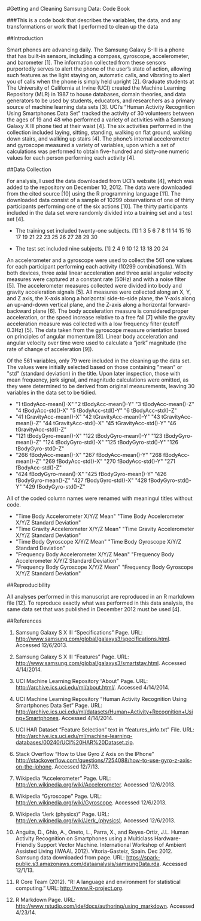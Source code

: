 #Getting and Cleaning Samsung Data:  Code Book



###This is a code book that describes the variables, the data, and any transformations or work that I performed to clean up the data


##Introduction

Smart phones are advancing daily. The Samsung Galaxy S-III is a phone that has built-in sensors, including a compass, gyroscope, accelerometer, and barometer [1]. The information collected from these sensors purportedly serves to alert the phone of the user’s state of action, allowing such features as the light staying on, automatic calls, and vibrating to alert you of calls when the phone is simply held upright [2]. Graduate students at The University of California at Irvine (UCI) created the Machine Learning Repository (MLR) in 1987 to house databases, domain theories, and data generators to be used by students, educators, and researchers as a primary source of machine learning data sets [3]. UCI’s “Human Activity Recognition Using Smartphones Data Set” tracked the activity of 30 volunteers between the ages of 19 and 48 who performed a variety of activities with a Samsung Galaxy X III phone tied at their waist [4]. The six activities performed in the collection included laying, sitting, standing, walking on flat ground, walking down stairs, and walking up stairs [4]. The phone’s internal accelerometer and gyroscope measured a variety of variables, upon which a set of calculations was performed to obtain five-hundred and sixty-one numeric values for each person performing each activity [4]. 

##Data Collection

For analysis, I used the data downloaded from UCI’s website [4], which was added to the repository on December 10, 2012. The data were downloaded from the cited source [10] using the R programming language [11]. The downloaded data consist of a sample of 10299 observations of one of thirty participants performing one of the six actions [10]. The thirty participants included in the data set were randomly divided into a training set and a test set [4]. 

* The training set included twenty-one subjects.
     [1]  1  3  5  6  7  8 11 14 15 16 17 19 21 22 23 25 26 27 28 29 30

* The test set included nine subjects.
     [1]  2  4  9 10 12 13 18 20 24

An accelerometer and a gyroscope were used to collect the 561 one values for each participant performing each activity (10299 combinations). With both devices, three axial linear acceleration and three axial angular velocity measures were captured at a constant rate (50Hz) and with a noise filter [5]. The accelerometer measures collected were divided into body and gravity acceleration signals [5]. All measures were collected along an X, Y, and Z axis, the X-axis along a horizontal side-to-side plane, the Y-axis along an up-and-down vertical plane, and the Z-axis along a horizontal forward-backward plane [6]. The body acceleration measure is considered proper acceleration, or the speed increase relative to a free fall [7] while the gravity acceleration measure was collected with a low frequency filter (cutoff 0.3Hz) [5]. The data taken from the gyroscope measure orientation based on principles of angular momentum [8]. Linear body acceleration and angular velocity over time were used to calculate a “jerk” magnitude (the rate of change of acceleration [9]).  

Of the 561 variables, only 79 were included in the cleaning up the data set. The values were initially selected based on those containing "mean" or "std" (standard deviation) in the title. Upon later inspection, those with mean frequency, jerk signal, and magnitude calculations were omitted, as they were determined to be derived from original measurements, leaving 30 variables in the data set to be tidied. 

* "1 tBodyAcc-mean()-X" "2 tBodyAcc-mean()-Y" "3 tBodyAcc-mean()-Z" "4 tBodyAcc-std()-X" "5 tBodyAcc-std()-Y" "6 tBodyAcc-std()-Z"      
* "41 tGravityAcc-mean()-X" "42 tGravityAcc-mean()-Y" "43 tGravityAcc-mean()-Z" "44 tGravityAcc-std()-X" "45 tGravityAcc-std()-Y" "46 tGravityAcc-std()-Z"  
* "121 tBodyGyro-mean()-X" "122 tBodyGyro-mean()-Y" "123 tBodyGyro-mean()-Z" "124 tBodyGyro-std()-X" "125 tBodyGyro-std()-Y" "126 tBodyGyro-std()-Z"   
* "266 fBodyAcc-mean()-X" "267 fBodyAcc-mean()-Y" "268 fBodyAcc-mean()-Z" "269 fBodyAcc-std()-X" "270 fBodyAcc-std()-Y" "271 fBodyAcc-std()-Z"    
* "424 fBodyGyro-mean()-X" "425 fBodyGyro-mean()-Y" "426 fBodyGyro-mean()-Z" "427 fBodyGyro-std()-X" "428 fBodyGyro-std()-Y" "429 fBodyGyro-std()-Z" 

All of the coded column names were renamed with meaningul titles without code.

* "Time Body Accelerometer X/Y/Z Mean"
  "Time Body Accelerometer X/Y/Z Standard Deviation"
* "Time Gravity Accelerometer X/Y/Z Mean"
  "Time Gravity Accelerometer X/Y/Z Standard Deviation"
* "Time Body Gyroscope X/Y/Z Mean"
  "Time Body Gyroscope X/Y/Z Standard Deviation"
* "Frequency Body Accelerometer X/Y/Z Mean"
  "Frequency Body Accelerometer X/Y/Z Standard Deviation"
* "Frequency Body Gyroscope X/Y/Z Mean"
  "Frequency Body Gyroscope X/Y/Z Standard Deviation"

##Reproducibility

All analyses performed in this manuscript are reproduced in an R markdown file [12]. To reproduce exactly what was performed in this data analysis, the same data set that was published in December 2012 must be used [4].

##References

1. Samsung Galaxy S X III “Specifications” Page. URL: http://www.samsung.com/global/galaxys3/specifications.html. Accessed 12/6/2013.

2. Samsung Galaxy S X III “Features” Page. URL:
http://www.samsung.com/global/galaxys3/smartstay.html. Accessed 4/14/2014.

3. UCI Machine Learning Repository “About” Page. URL: http://archive.ics.uci.edu/ml/about.html/. Accessed 4/14/2014.

4. UCI Machine Learning Repository “Human Activity Recognition Using Smartphones Data Set” Page. URL: http://archive.ics.uci.edu/ml/datasets/Human+Activity+Recognition+Using+Smartphones. Accessed 4/14/2014.

5. UCI HAR Dataset “Feature Selection” text in “features_info.txt” File. URL: http://archive.ics.uci.edu/ml/machine-learning-databases/00240/UCI%20HAR%20Dataset.zip.

6. Stack Overflow “How to Use Gyro Z Axis on the IPhone” http://stackoverflow.com/questions/7254088/how-to-use-gyro-z-axis-on-the-iphone. Accessed 12/7/13.

7. Wikipedia “Accelerometer” Page. URL: http://en.wikipedia.org/wiki/Accelerometer. Accessed 12/6/2013.

8. Wikipedia “Gyroscope” Page. URL: http://en.wikipedia.org/wiki/Gyroscope. Accessed 12/6/2013.

9. Wikipedia “Jerk (physics)” Page. URL: http://en.wikipedia.org/wiki/Jerk_(physics). Accessed 12/6/2013.

10. Anguita, D., Ghio, A., Oneto, L., Parra, X., and Reyes-Ortiz, J.L. Human Activity Recognition on Smartphones using a Multiclass Hardware-Friendly Support Vector Machine. International Workshop of Ambient Assisted Living (IWAAL 2012). Vitoria-Gasteiz, Spain. Dec 2012. Samsung data downloaded from page. URL: https://spark-public.s3.amazonaws.com/dataanalysis/samsungData.rda. Accessed 12/1/13.

11. R Core Team (2012). “R: A language and environment for statistical computing.” URL: http://www.R-project.org.

12. R Markdown Page. URL: http://www.rstudio.com/ide/docs/authoring/using_markdown. Accessed 4/23/14.
